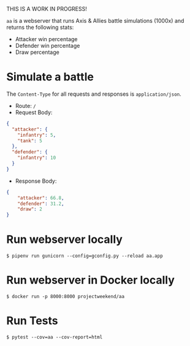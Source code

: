 THIS IS A WORK IN PROGRESS!

`aa` is a webserver that runs Axis & Allies battle simulations (1000x) and returns the following stats:

* Attacker win percentage
* Defender win percentage
* Draw percentage

# Simulate a battle
The `Content-Type` for all requests and responses is `application/json`.
* Route: `/`
* Request Body:
```json
{
  "attacker": {
    "infantry": 5,
    "tank": 5
  },
  "defender": {
    "infantry": 10
  }
}
```
* Response Body:
```json
{
    "attacker": 66.8,
    "defender": 31.2,
    "draw": 2
}
```


# Run webserver locally
```
$ pipenv run gunicorn --config=gconfig.py --reload aa.app
```

# Run webserver in Docker locally
```
$ docker run -p 8000:8000 projectweekend/aa
```

# Run Tests
```
$ pytest --cov=aa --cov-report=html
```

